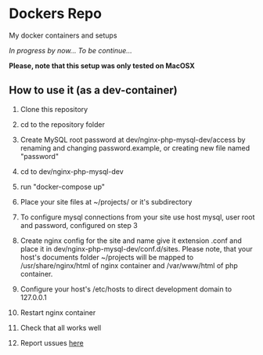 # Dockers Repo

My docker containers and setups

*In progress by now... To be continue...*

**Please, note that this setup was only tested on MacOSX**

## How to use it (as a dev-container)

1. Clone this repository

2. cd to the repository folder

3. Create MySQL root password at dev/nginx-php-mysql-dev/access by renaming and changing password.example, or creating new file named "password"

4. cd to dev/nginx-php-mysql-dev

5. run "docker-compose up"

6. Place your site files at ~/projects/ or it's subdirectory

7. To configure mysql connections from your site use host mysql, user root and password, configured on step 3

8. Create nginx config for the site and name give it extension .conf and place it in dev/nginx-php-mysql-dev/conf.d/sites. Please note, that your host's documents folder ~/projects will be mapped to /usr/share/nginx/html of nginx container and /var/www/html of php container.

9. Configure your host's /etc/hosts to direct development domain to 127.0.0.1

10. Restart nginx container

11. Check that all works well

12. Report ussues [here](https://github.com/phoenyx08/dockers-repo/issues)
